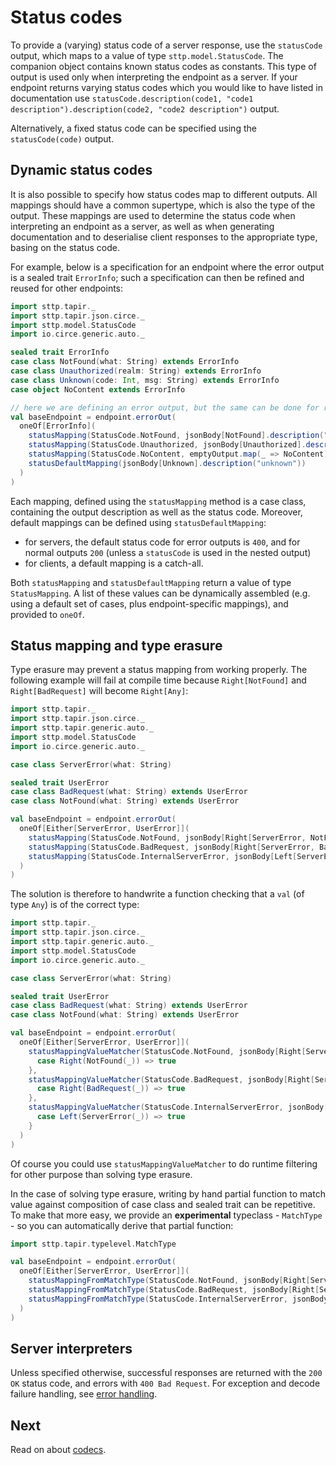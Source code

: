 # Status codes

To provide a (varying) status code of a server response, use the `statusCode` output, which maps to a value of type
`sttp.model.StatusCode`. The companion object contains known status 
codes as constants. This type of output is used only when interpreting the endpoint as a server. If your endpoint returns varying status codes
which you would like to have listed in documentation use `statusCode.description(code1, "code1 description").description(code2, "code2 description")` output.

Alternatively, a fixed status code can be specified using the `statusCode(code)` output.

## Dynamic status codes

It is also possible to specify how status codes map to different outputs. All mappings should have a common supertype,
which is also the type of the output. These mappings are used to determine the status code when interpreting an endpoint
as a server, as well as when generating documentation and to deserialise client responses to the appropriate type,
basing on the status code.

For example, below is a specification for an endpoint where the error output is a sealed trait `ErrorInfo`; 
such a specification can then be refined and reused for other endpoints:

```scala
import sttp.tapir._
import sttp.tapir.json.circe._
import sttp.model.StatusCode
import io.circe.generic.auto._

sealed trait ErrorInfo
case class NotFound(what: String) extends ErrorInfo
case class Unauthorized(realm: String) extends ErrorInfo
case class Unknown(code: Int, msg: String) extends ErrorInfo
case object NoContent extends ErrorInfo

// here we are defining an error output, but the same can be done for regular outputs
val baseEndpoint = endpoint.errorOut(
  oneOf[ErrorInfo](
    statusMapping(StatusCode.NotFound, jsonBody[NotFound].description("not found")),
    statusMapping(StatusCode.Unauthorized, jsonBody[Unauthorized].description("unauthorized")),
    statusMapping(StatusCode.NoContent, emptyOutput.map(_ => NoContent)(_ => ())),
    statusDefaultMapping(jsonBody[Unknown].description("unknown"))
  )
)
```

Each mapping, defined using the `statusMapping` method is a case class, containing the output description as well as
the status code. Moreover, default mappings can be defined using `statusDefaultMapping`:

* for servers, the default status code for error outputs is `400`, and for normal outputs `200` (unless a `statusCode` 
  is used in the nested output)
* for clients, a default mapping is a catch-all. 

Both `statusMapping` and `statusDefaultMapping` return a value of type `StatusMapping`. A list of these values can be
dynamically assembled (e.g. using a default set of cases, plus endpoint-specific mappings), and provided to `oneOf`.

## Status mapping and type erasure

Type erasure may prevent a status mapping from working properly. The following example will fail at compile time because `Right[NotFound]` and `Right[BadRequest]` will become `Right[Any]`:

```scala mdoc:fail
import sttp.tapir._
import sttp.tapir.json.circe._
import sttp.tapir.generic.auto._
import sttp.model.StatusCode
import io.circe.generic.auto._

case class ServerError(what: String)

sealed trait UserError
case class BadRequest(what: String) extends UserError
case class NotFound(what: String) extends UserError

val baseEndpoint = endpoint.errorOut(
  oneOf[Either[ServerError, UserError]](
    statusMapping(StatusCode.NotFound, jsonBody[Right[ServerError, NotFound]].description("not found")),
    statusMapping(StatusCode.BadRequest, jsonBody[Right[ServerError, BadRequest]].description("unauthorized")),
    statusMapping(StatusCode.InternalServerError, jsonBody[Left[ServerError, UserError]].description("unauthorized")),
  )
)
```

The solution is therefore to handwrite a function checking that a `val` (of type `Any`) is of the correct type:

```scala mdoc:invisible
import sttp.tapir._
import sttp.tapir.json.circe._
import sttp.tapir.generic.auto._
import sttp.model.StatusCode
import io.circe.generic.auto._

case class ServerError(what: String)

sealed trait UserError
case class BadRequest(what: String) extends UserError
case class NotFound(what: String) extends UserError
```

```scala mdoc:silent:nest
val baseEndpoint = endpoint.errorOut(
  oneOf[Either[ServerError, UserError]](
    statusMappingValueMatcher(StatusCode.NotFound, jsonBody[Right[ServerError, NotFound]].description("not found")) {
      case Right(NotFound(_)) => true
    },
    statusMappingValueMatcher(StatusCode.BadRequest, jsonBody[Right[ServerError, BadRequest]].description("unauthorized")) {
      case Right(BadRequest(_)) => true
    },
    statusMappingValueMatcher(StatusCode.InternalServerError, jsonBody[Left[ServerError, UserError]].description("unauthorized")) {
      case Left(ServerError(_)) => true
    }
  )
)
```

Of course you could use `statusMappingValueMatcher` to do runtime filtering for other purpose than solving type erasure.

In the case of solving type erasure, writing by hand partial function to match value against composition of case class and sealed trait can be repetitive.
To make that more easy, we provide an **experimental** typeclass - `MatchType` - so you can automatically derive that partial function:

```scala mdoc:silent:nest
import sttp.tapir.typelevel.MatchType

val baseEndpoint = endpoint.errorOut(
  oneOf[Either[ServerError, UserError]](
    statusMappingFromMatchType(StatusCode.NotFound, jsonBody[Right[ServerError, NotFound]].description("not found")),
    statusMappingFromMatchType(StatusCode.BadRequest, jsonBody[Right[ServerError, BadRequest]].description("unauthorized")),
    statusMappingFromMatchType(StatusCode.InternalServerError, jsonBody[Left[ServerError, UserError]].description("unauthorized"))
  )
)
```

## Server interpreters

Unless specified otherwise, successful responses are returned with the `200 OK` status code, and errors with 
`400 Bad Request`. For exception and decode failure handling, see [error handling](../server/errors.md).

## Next

Read on about [codecs](codecs.md).
